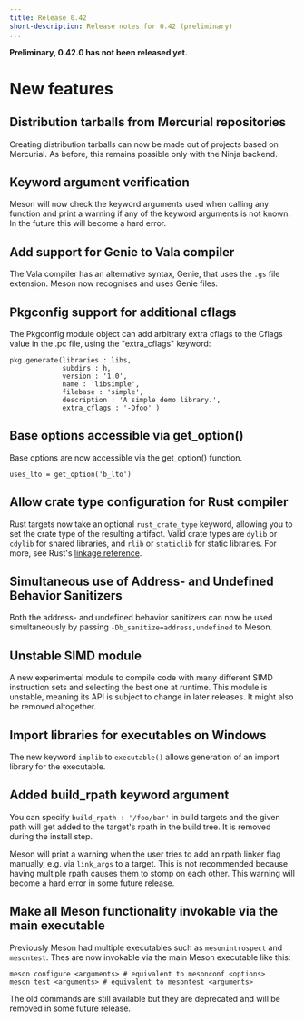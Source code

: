 ```yaml
---
title: Release 0.42
short-description: Release notes for 0.42 (preliminary)
...
```


**Preliminary, 0.42.0 has not been released yet.**

# New features

## Distribution tarballs from Mercurial repositories

Creating distribution tarballs can now be made out of projects based on
Mercurial. As before, this remains possible only with the Ninja backend.

## Keyword argument verification

Meson will now check the keyword arguments used when calling any function
and print a warning if any of the keyword arguments is not known. In the
future this will become a hard error.

## Add support for Genie to Vala compiler

The Vala compiler has an alternative syntax, Genie, that uses the `.gs`
file extension. Meson now recognises and uses Genie files.

## Pkgconfig support for additional cflags

The Pkgconfig module object can add arbitrary extra cflags to the Cflags
value in the .pc file, using the "extra_cflags" keyword:
```meson
pkg.generate(libraries : libs,
             subdirs : h,
             version : '1.0',
             name : 'libsimple',
             filebase : 'simple',
             description : 'A simple demo library.',
             extra_cflags : '-Dfoo' )
```

## Base options accessible via get_option()

Base options are now accessible via the get_option() function.
```meson
uses_lto = get_option('b_lto')
```

## Allow crate type configuration for Rust compiler

Rust targets now take an optional `rust_crate_type` keyword, allowing
you to set the crate type of the resulting artifact. Valid crate types
are `dylib` or `cdylib` for shared libraries, and `rlib` or
`staticlib` for static libraries. For more, see
Rust's [linkage reference][rust-linkage].

[rust-linkage]: https://doc.rust-lang.org/reference/linkage.html

## Simultaneous use of Address- and Undefined Behavior Sanitizers

Both the address- and undefined behavior sanitizers can now be used
simultaneously by passing `-Db_sanitize=address,undefined` to Meson.

## Unstable SIMD module

A new experimental module to compile code with many different SIMD
instruction sets and selecting the best one at runtime. This module
is unstable, meaning its API is subject to change in later releases.
It might also be removed altogether.


## Import libraries for executables on Windows

The new keyword `implib` to `executable()` allows generation of an import
library for the executable.

## Added build_rpath keyword argument

You can specify `build_rpath : '/foo/bar'` in build targets and the
given path will get added to the target's rpath in the build tree. It
is removed during the install step.

Meson will print a warning when the user tries to add an rpath linker
flag manually, e.g. via `link_args` to a target. This is not
recommended because having multiple rpath causes them to stomp on each
other. This warning will become a hard error in some future release.

## Make all Meson functionality invokable via the main executable

Previously Meson had multiple executables such as `mesonintrospect`
and `mesontest`. Thes are now invokable via the main Meson executable
like this:

    meson configure <arguments> # equivalent to mesonconf <options>
    meson test <arguments> # equivalent to mesontest <arguments>

The old commands are still available but they are deprecated
and will be removed in some future release.
